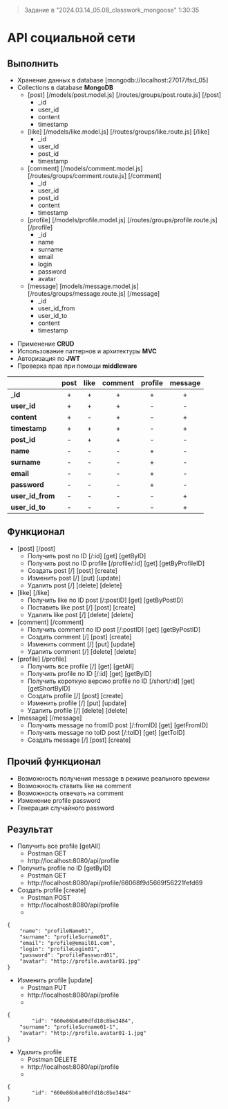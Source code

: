 > Задание в "2024.03.14_05.08_classwork_mongoose" 1:30:35

# API социальной сети

## Выполнить

+ Хранение данных в database [mongodb://localhost:27017/fsd_05]
+ Collections в database **MongoDB**
	* [post]
						[/models/post.model.js]
						[/routes/groups/post.route.js]
						[/post]
		- _id
		+ user_id
		+ content
		+ timestamp
	* [like]
						[/models/like.model.js]
						[/routes/groups/like.route.js]
						[/like]
		- _id
		+ user_id
		+ post_id
		+ timestamp
	* [comment]
						[/models/comment.model.js]
						[/routes/groups/comment.route.js]
						[/comment]
		- _id
		+ user_id
		+ post_id
		+ content
		+ timestamp
	* [profile]
						[/models/profile.model.js]
						[/routes/groups/profile.route.js]
						[/profile]
		- _id
		+ name
		+ surname
		+ email
		+ login
		+ password
		+ avatar
	* [message]
						[models/message.model.js]
						[/routes/groups/message.route.js]
						[/message]
		- _id
		+ user_id_from
		+ user_id_to
		+ content
		+ timestamp
- Применение **CRUD**
- Использование паттернов и архитектуры **MVC**
- Авторизация по **JWT**
- Проверка прав при помощи **middleware**

|                |post|like|comment|profile|message|
|:---------------|:--:|:--:|:-----:|:-----:|:-----:|
|_**id**         |+   |+   |+      |+      |+      |
|**user_id**     |+   |+   |+      |-      |-      |
|**content**     |+   |-   |+      |-      |+      |
|**timestamp**   |+   |+   |+      |-      |+      |
|**post_id**     |-   |+   |+      |-      |-      |
|**name**        |-   |-   |-      |+      |-      |
|**surname**     |-   |-   |-      |+      |-      |
|**email**       |-   |-   |-      |+      |-      |
|**password**    |-   |-   |-      |+      |-      |
|**user_id_from**|-   |-   |-      |-      |+      |
|**user_id_to**  |-   |-   |-      |-      |+      |

## Функционал

- [post]
					[/post]
	* Получить post по ID
					[/:id]					[get]			[getByID]
	* Получить post по ID profile
					[/profile/:id]	[get]			[getByProfileID]
	* Создать post
					[/]							[post]		[create]
	* Изменить post
					[/]							[put]			[update]
	* Удалить post
					[/]							[delete]	[delete]
- [like]
					[/like]
	*  Получить like по ID post
					[/:postID]			[get]			[getByPostID]
	*  Поставить like post
					[/]							[post]		[create]
	*  Удалить like post
					[/]							[delete]	[delete]
- [comment]
					[/comment]
	* Получить comment по ID post
					[/:postID]			[get]			[getByPostID]
	* Создать comment
					[/]							[post]		[create]
	* Изменить comment
					[/]							[put]			[update]
	* Удалить comment
					[/]							[delete]	[delete]
- [profile]
					[/profile]
	+ Получить все profile
					[/]							[get]			[getAll]
	+ Получить profile по ID
					[/:id]					[get]			[getByID]
	* Получить короткую версию profile по ID
					[/short/:id]		[get]			[getShortByID]
	+ Создать profile
					[/]							[post]		[create]
	+ Изменить profile
					[/]							[put]			[update]
	+ Удалить profile
					[/]							[delete]	[delete]
- [message]
					[/message]
	* Получить message по fromID post
					[/:fromID]			[get]		[getFromID]
	* Получить message по toID post
					[/:toID]				[get]		[getToID]
	* Создать message
					[/]							[post]		[create]
	
## Прочий функционал

- Возможность получения message в режиме реального времени
- Возможность ставить like на comment
- Возможность отвечать на comment
- Изменение profile password
- Генерация случайного password

## Результат

+ Получить все profile		[getAll]
	- Postman GET
	- http://localhost:8080/api/profile
+ Получить profile по ID	[getByID]
	- Postman GET
	- http://localhost:8080/api/profile/66068f9d5669f56221fefd69
+ Создать profile					[create]
	- Postman POST
	- http://localhost:8080/api/profile
	*
``` Body raw JSON
{
    "name": "profileName01",
    "surname": "profileSurname01",
    "email": "profile@email01.com",
    "login": "profileLogin01",
    "password": "profilePassword01",
    "avatar": "http://profile.avatar01.jpg"
}
```
+	Изменить profile				[update]
	-	Postman PUT
	-	http://localhost:8080/api/profile
	*
``` Body raw JSON
{
		"id": "660e86b6a00dfd18c8be3484",
    "surname": "profileSurname01-1",
    "avatar": "http://profile.avatar01-1.jpg"
}
```
+ Удалить profile
	+ Postman DELETE
	-	http://localhost:8080/api/profile
	*
``` Body raw JSON
{
		"id": "660e86b6a00dfd18c8be3484"
}
```